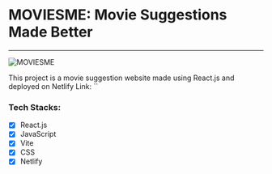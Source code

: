 # MOVIESME: Movie Suggestions Made Better
---

![MOVIESME]()

This project is a movie suggestion website made using React.js and deployed on Netlify
Link: ``

### Tech Stacks:
- [x] React.js
- [x] JavaScript
- [x] Vite
- [x] CSS
- [x] Netlify
